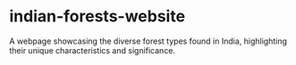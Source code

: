 # indian-forests-website
A webpage showcasing the diverse forest types found in India, highlighting their unique characteristics and significance.

